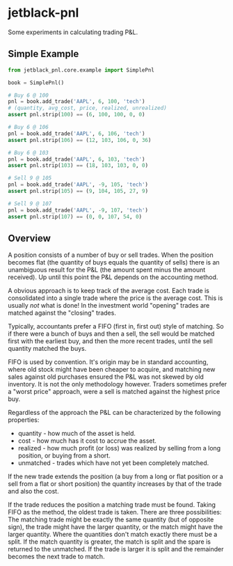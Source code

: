 # jetblack-pnl

Some experiments in calculating trading P&L.

## Simple Example

```python
from jetblack_pnl.core.example import SimplePnl

book = SimplePnl()

# Buy 6 @ 100
pnl = book.add_trade('AAPL', 6, 100, 'tech')
# (quantity, avg_cost, price, realized, unrealized)
assert pnl.strip(100) == (6, 100, 100, 0, 0)

# Buy 6 @ 106
pnl = book.add_trade('AAPL', 6, 106, 'tech')
assert pnl.strip(106) == (12, 103, 106, 0, 36)

# Buy 6 @ 103
pnl = book.add_trade('AAPL', 6, 103, 'tech')
assert pnl.strip(103) == (18, 103, 103, 0, 0)

# Sell 9 @ 105
pnl = book.add_trade('AAPL', -9, 105, 'tech')
assert pnl.strip(105) == (9, 104, 105, 27, 9)

# Sell 9 @ 107
pnl = book.add_trade('AAPL', -9, 107, 'tech')
assert pnl.strip(107) == (0, 0, 107, 54, 0)
```

## Overview

A position consists of a number of buy or sell trades. When the
position becomes flat (the quantity of buys equals the quantity of sells) there is
an unambiguous result for the P&L (the amount spent minus the amount received).
Up until this point the P&L depends on the accounting method.

A obvious approach is to keep track of the average cost. Each trade is consolidated
into a single trade where the price is the average cost. This is usually *not*
what is done! In the investment world "opening" trades are matched against
the "closing" trades.

Typically, accountants prefer a FIFO (first in, first out) style of matching.
So if there were a bunch of buys and then a sell, the sell would be matched first
with the earliest buy, and then the more recent trades, until the sell quantity
matched the buys.

FIFO is used by convention. It's origin may be in standard accounting, where old
stock might have been cheaper to acquire, and matching new sales against old
purchases ensured the P&L was not skewed by old inventory. It is not the only
methodology however. Traders sometimes prefer a "worst price" approach, were a
sell is matched against the highest price buy.

Regardless of the approach the P&L can be characterized by the following
properties:

* quantity - how much of the asset is held.
* cost - how much has it cost to accrue the asset.
* realized - how much profit (or loss) was realized by selling from a long
  position, or buying from a short.
* unmatched - trades which have not yet been completely matched.

If the new trade extends the position (a buy from a long or flat position or a
sell from a flat or short position) the quantity increases by that of the trade
and also the cost.

If the trade reduces the position a matching trade must be found. Taking FIFO
as the method, the oldest trade is taken. There are three possibilities: The
matching trade might be exactly the same quantity (but of opposite sign), the
trade might have the larger quantity, or the match might have the larger quantity.
Where the quantities don't match exactly there must be a split. If the match
quantity is greater, the match is split and the spare is returned to the unmatched.
If the trade is larger it is split and the remainder becomes the next trade to
match.
